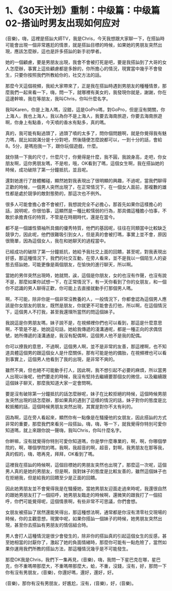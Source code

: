 # 1、《30天计划》重制：中级篇：中级篇02-搭讪时男友出现如何应对

(音樂)，嗨，這裡是搭訕大師TV，我是Chris，今天我想跟大家聊一下，在搭訕時可能會出現一個非常尷尬的情景，就是搭訕目標的時候，如果她的男朋友突然出現，應該怎麼辦，這也是許多搭訕的新手初學者。

她的一個顧慮，要是男朋友出現，我會不會被打死是吧，要是我搭訕到了大哥的女人怎麼辦，事實上這些顧慮都是多餘的，你所擔心的情況，現實當中幾乎不會發生，只要你按照我們所教給你的，社交方法的話。

那麼今天這個視頻，我給大家帶來了，正是我在搭訕時遇到男朋友的種種情景，那麼我們一起來看一下，嗨，問一下，就哪裡有美女的，我發現你就是，謝謝，你在這邊幹嘛，我在等朋友，我叫Chris，你叫什麼名字。

我叫Karen，你是上海人嗎，沒錯，這是GoPro嗎，對GoPro，但是沒有開關，你上海人，我也上海人，我以為你不是上海人，我要去海南旅遊，你要去海南旅遊啊，你身上有點香，今天噴的香水有點多，真的嗎。

真的，我可能有點過頭了，過頭了噴的太多了，問你個問題啊，就是你覺得我有魅力嗎，就比如說滿分是十分對吧，然後隨便怎麼說都可以，一到十分的話，會給8。5分，是嗎抱我一下，跟你玩個遊戲，什麼。

就你猜一下我的尺寸，什麼尺寸，你覺得是什麼，我不圓，我說身高，走吧，你女朋友啊，這你男朋友嗎，不是啦，哦，OK看到了嗎，這個女生啊，我在搭訕她的時候，成功破除了第一分鐘抵抗，並且呢。

還對她進行了肢體觸碰，顯然她對我表現出了很明顯的興趣，不過呢，當我們聊得正歡的時候，一個男人突然出現了，在正常情況下，在一個女人面前，那複數的雄性都是處於競爭的敵對態勢的，那這次也不例外。

很多人可能會擔心會不會被打，我想說完全不必擔心，那首先如果你這樣擔心的話，說明呢，你很怕事，這顯然是一種比較懦弱的行為，那具備這種膽小怕事，不敢於承擔責任的特質，不管是在時期時代，還是在當今。

都不是一個雄性領袖所具備的優秀特質，他們的基因呢，往往在同類當中比較缺乏競爭力，因此呢，他們很難吸引到女人，但是真的會被打嗎，事實上並不會，原因很簡單，因為這個女人，我在和她聊天的過程當中。

已經成功的破除了第一分鐘抵抗，她給予我社交上面的回饋，甚至呢，對我表現出好感，那這種情況下，我們的社交互動，在旁人看來，並不是我以一個陌生人的姿態去搭訕她，可能更像是兩個朋友，在愉快的進行聊天，所以啊。

當她的男伴突然出現時，她就問，誒，這個是你朋友，女的也沒有作聲，也沒有說不是，那麼如果你試想一下，在正常情況下，有一天你看到了你的女朋友，和一個你不認識的男人聊得正歡，你可能上去直接就動手打那個男人嗎。

啊，不可能，除非你是一個非常沒教養的人，一般情況下，你都會認為這個男人應該是你女朋友的朋友，既然是朋友，你就更不可能會去打他，所以啊，在這個情況下，這個男人不打我，甚至我還理所當然的問這個妹子。

我說這是你男朋友嗎，妹子說不是，在視頻裡你們也可以看到，那這是什麼意思啊，不管是不是，她說這句話，她給我傳遞的淺溝通呢，都是一種正向的求偶信號，她所傳遞的淺溝通是，我沒有配偶啊，這個男人他不是我的配偶。

你可以撩我的意思，不過啊，這個男人啊，並不是非常的友善，那這裡啊，也不知道具體這個男的跟這個女人是什麼關係，那有可能是他的備胎，在視頻裡也可以看到事實上，這個男人他看到了我的出現，是非常不爽的。

雖然不爽，但也絕不可能動手打人，因此啊，我不想引起不必要的麻煩，所以當男人出現以後呢，他們要走的時候，我沒有堅持去繼續要那個女的微信，以及繼續跟這個妹子聊天，那麼我知道大家一定會問啊。

要是沒有破除第一分鐘抵抗的話怎麼辦呢，妹子在比較拒絕的時候，這個時候男朋友突然出現的話怎麼辦，那如果真的遇到了這樣的情況的話，妹子對你的態度是比較抵觸的話，這個時候男朋友突然出現，其實是對你不太有利的。

因為啊，這在旁人看起來，顯然你有一點像是在騷擾他的女朋友，因此搭訕的方式非常的重要，那麼我們來看另一段搭訕，嗨，嗨，等一下，就我覺得你特別可愛你知道嗎，就上來跟你說一聲嗨，我叫Chris，你叫什麼名字。

你幹嘛，沒有就覺得你特別可愛你知道嗎，你是學什麼專業的，啊，啊，你哪個學院的，啊，哪個學院的嗎，我啊，我超音的啊，超音，對啊，我男朋友在那等我，真的假的，嗨，嗯再見，拜拜，OK看到了嗎。

這裡我在搭訕的時候啊，這個目標她的男朋友突然也出現了，那麼這一次呢，這個男人真的是她的男朋友，但是啊，我對妹子的態度是比較友善的，雖然這個妹子也在拒絕我，但是給我的回饋至少是正面的回饋。

因此她男朋友並不會覺得我是在騷擾她，當她男朋友迎面走過來時呢，我還很自然的跟她男朋友打了一個招呼，她男朋友臨走的時候啊，還微笑的跟我打了一個招呼，你們可能覺得呢，這個情景啊，有些非常不可思議，你們會想。

女朋友被搭訕了居然還能笑得出，那這種想法啊，通常都是你沒有清零社交現場的時候，你的主觀意想，現實中呢，如果你搭訕一個妹子的時候，她男朋友突然出現，甚至你去搭訕有男朋友的情侶組合時。

男人會打人這種情況是很少會發生的，除非你的搭訕真的引起這個女生的反感，甚至她相當的討厭你了，激起了她的負面情緒時，那麼你可能有一點危險了，當然如果你運用我們所教的搭訕方法，那這種情況幾乎是不可能發生。

那麼OK我是Chris，我們下一集再見，(音樂)，嗨，我問一下星巴克在哪，星巴克，你不重嗎帶那麼大，不重嗎帶那麼大，蛤，不重，沒錢，沒有，好，那問一下你有沒有男朋友，(音樂)，你還好嗎，還好，還好，好。

(音樂)，那你有沒有男朋友，好尷尬，沒有，(音樂)，好，(音樂)。